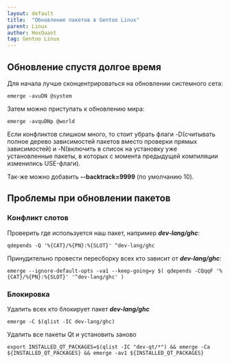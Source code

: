 ```yaml
---
layout: default
title:  "Обновление пакетов в Gentoo Linux"
parent: Linux
author: HexQuant
tag: Gentoo Linux
---
```


## Обновление спустя долгое время
Для начала лучше сконцентрироваться на обновлении системного сета:

```console
emerge -avuDN @system
```

Затем можно приступать к обновлению мира:

```console
emerge -avquDNp @world
```

Если конфликтов слишком много, то стоит убрать флаги -D(считывать полное дерево зависимостей пакетов вместо проверки прямых зависимостей) и -N(включить в список на установку уже установленные пакеты, в которых с момента предыдущей компиляции изменились USE-флаги).

Так-же можно добавить **--backtrack=9999** (по умолчанию 10).

## Проблемы при обновлении пакетов
### Конфликт слотов
Проверить где используется наш пакет, например ***dev-lang/ghc***:

```console
qdepends -Q '%{CAT}/%{PN}:%{SLOT}' ^dev-lang/ghc
```

Принудительно провести пересборку всех кто зависит от ***dev-lang/ghc***:

```console
emerge --ignore-default-opts -va1 --keep-going=y $( qdepends -CQqqF '%{CAT}/%{PN}:%{SLOT}' '^dev-lang/ghc' )
```

### Блокировка
Удалить всех кто блокирует пакет ***dev-lang/ghc***
```console
emerge -C $(qlist -IC dev-lang/ghc)
```
Удалить все пакеты Qt и установить заново
```console
export INSTALLED_QT_PACKAGES=$(qlist -IC "dev-qt/*") && emerge -Ca ${INSTALLED_QT_PACKAGES} && emerge -av1 ${INSTALLED_QT_PACKAGES}
```
